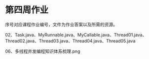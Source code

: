 # 第四周作业
序号对应课程作业编号，文件为作业答案以及所需的资源。

02、Task.java、MyRunnable.java、MyCallable.java、Thread01.java、Thread02.java、Thread03.java、Thread04.java、Thread05.java

06、多线程并发编程知识体系梳理.png

